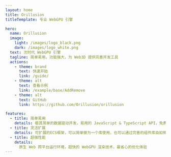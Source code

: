 ```yaml
---
layout: home
title: Orillusion
titleTemplate: 专业 WebGPU 引擎

hero:
  name: Orillusion
  image:
    light: /images/logo_black.png
    dark: /images/logo_white.png
  text: 次时代 WebGPU 引擎
  tagline: 简单易用，功能强大，为 Web3D 提供完善开发工具
  actions:
    - theme: brand
      text: 快速开始
      link: /guide/
    - theme: alt
      text: 查看示例
      link: /example/base/AddRemove
    - theme: alt
      text: GitHub
      link: https://github.com/Orillusion/orillusion

features:
  - title: 简单易用
    details: 极其简单的数据驱动开发，易用的 JavaScript & TypeScript API，免费，永久开源！
  - title: 灵活扩展
    details: 可扩展的ECS框架，可以简单做为一个库使用，也可以通过完善的组件库自如伸缩至一套完整框架
  - title: 超强性能
    details: 
      原生 Web 跨平台运行环境，超快的 WebGPU 渲染技术，最省心的优化体验
---
```


<div class="heroDemos">
  <div class="container">
    <Demo src="/examples/pbr.ts" :code="false" :codepen="false" :fullscreen="false" :height="450"></Demo>
    <Demo src="/examples/pbr2.ts" :code="false" :codepen="false" :fullscreen="false" :height="450"></Demo>
  </div>
</div>
<Logo :homeHero="true"></Logo>
